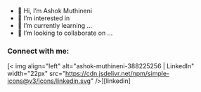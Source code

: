 - 👋 Hi, I’m Ashok Muthineni
- 👀 I’m interested in 
- 🌱 I’m currently learning ...
- 💞️ I’m looking to collaborate on ...
### Connect with me:
[< img align="left" alt="ashok-muthineni-388225256 | LinkedIn" width="22px" src="https://cdn.jsdelivr.net/npm/simple-icons@v3/icons/linkedin.svg" />][linkedin]



<!---
ma001816/ma001816 is a ✨ special ✨ repository because its `README.md` (this file) appears on your GitHub profile.
You can click the Preview link to take a look at your changes.
--->
